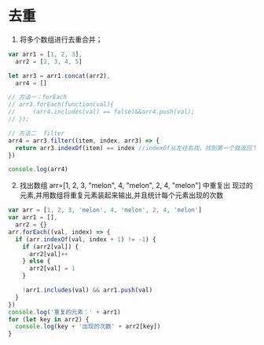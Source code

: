 # 去重

1.  将多个数组进行去重合并；

```js
var arr1 = [1, 2, 3],
  arr2 = [2, 3, 4, 5]

let arr3 = arr1.concat(arr2),
  arr4 = []

// 方法一：forEach
// arr3.forEach(function(val){
//     (arr4.includes(val) == false)&&arr4.push(val);
// });

// 方法二  filter
arr4 = arr3.filter((item, index, arr3) => {
  return arr3.indexOf(item) == index //indexOf从左往右找，找到第一个就返回下标
})

console.log(arr4)
```

2. 找出数组 arr=[1, 2, 3, "melon", 4, "melon", 2, 4, "melon"] 中重复出
   现过的元素,并用数组将重复元素装起来输出,并且统计每个元素出现的次数

```js
var arr = [1, 2, 3, 'melon', 4, 'melon', 2, 4, 'melon']
var arr1 = [],
  arr2 = {}
arr.forEach((val, index) => {
  if (arr.indexOf(val, index + 1) != -1) {
    if (arr2[val]) {
      arr2[val]++
    } else {
      arr2[val] = 1
    }

    !arr1.includes(val) && arr1.push(val)
  }
})
console.log('重复的元素：' + arr1)
for (let key in arr2) {
  console.log(key + '出现的次数' + arr2[key])
}
```
